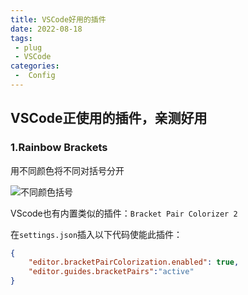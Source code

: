 ```yaml
---
title: VSCode好用的插件
date: 2022-08-18
tags:
 - plug
 - VSCode
categories:
 -  Config
---
```


## VSCode正使用的插件，亲测好用

### 1.Rainbow Brackets

用不同颜色将不同对括号分开

![不同颜色括号](http://imagebed.krins.cloud/api/image/0ZXFRJ08.png)

VScode也有内置类似的插件：`Bracket Pair Colorizer 2`

在`settings.json`插入以下代码使能此插件：

```json
{
    "editor.bracketPairColorization.enabled": true,
    "editor.guides.bracketPairs":"active"
}
```

